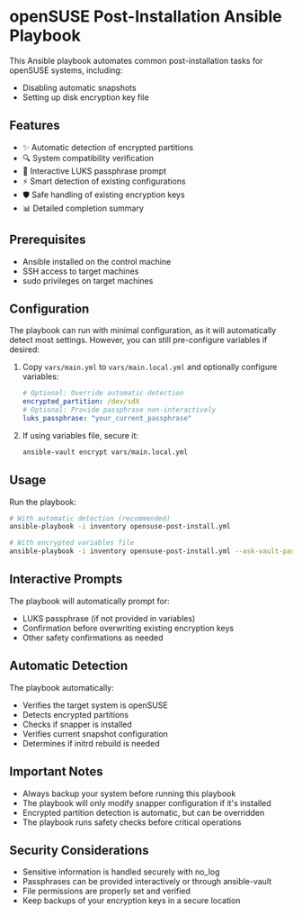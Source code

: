 # openSUSE Post-Installation Ansible Playbook

This Ansible playbook automates common post-installation tasks for openSUSE systems, including:
- Disabling automatic snapshots
- Setting up disk encryption key file

## Features

- ✨ Automatic detection of encrypted partitions
- 🔍 System compatibility verification
- 🔐 Interactive LUKS passphrase prompt
- ⚡ Smart detection of existing configurations
- 🛡️ Safe handling of existing encryption keys
- 📊 Detailed completion summary

## Prerequisites

- Ansible installed on the control machine
- SSH access to target machines
- sudo privileges on target machines

## Configuration

The playbook can run with minimal configuration, as it will automatically detect most settings. However, you can still pre-configure variables if desired:

1. Copy `vars/main.yml` to `vars/main.local.yml` and optionally configure variables:
   ```yaml
   # Optional: Override automatic detection
   encrypted_partition: /dev/sdX
   # Optional: Provide passphrase non-interactively
   luks_passphrase: "your_current_passphrase"
   ```

2. If using variables file, secure it:
   ```bash
   ansible-vault encrypt vars/main.local.yml
   ```

## Usage

Run the playbook:
```bash
# With automatic detection (recommended)
ansible-playbook -i inventory opensuse-post-install.yml

# With encrypted variables file
ansible-playbook -i inventory opensuse-post-install.yml --ask-vault-pass
```

## Interactive Prompts

The playbook will automatically prompt for:
- LUKS passphrase (if not provided in variables)
- Confirmation before overwriting existing encryption keys
- Other safety confirmations as needed

## Automatic Detection

The playbook automatically:
- Verifies the target system is openSUSE
- Detects encrypted partitions
- Checks if snapper is installed
- Verifies current snapshot configuration
- Determines if initrd rebuild is needed

## Important Notes

- Always backup your system before running this playbook
- The playbook will only modify snapper configuration if it's installed
- Encrypted partition detection is automatic, but can be overridden
- The playbook runs safety checks before critical operations

## Security Considerations

- Sensitive information is handled securely with no_log
- Passphrases can be provided interactively or through ansible-vault
- File permissions are properly set and verified
- Keep backups of your encryption keys in a secure location 